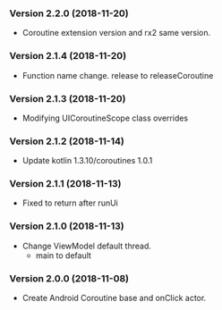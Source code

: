 ### Version 2.2.0 (2018-11-20)
- Coroutine extension version and rx2 same version.

### Version 2.1.4 (2018-11-20)
- Function name change. release to releaseCoroutine

### Version 2.1.3 (2018-11-20)
- Modifying UICoroutineScope class overrides

### Version 2.1.2 (2018-11-14)
- Update kotlin 1.3.10/coroutines 1.0.1

### Version 2.1.1 (2018-11-13)
- Fixed to return after runUi

### Version 2.1.0 (2018-11-13)
- Change ViewModel default thread.
    - main to default

### Version 2.0.0 (2018-11-08)
 - Create Android Coroutine base and onClick actor.